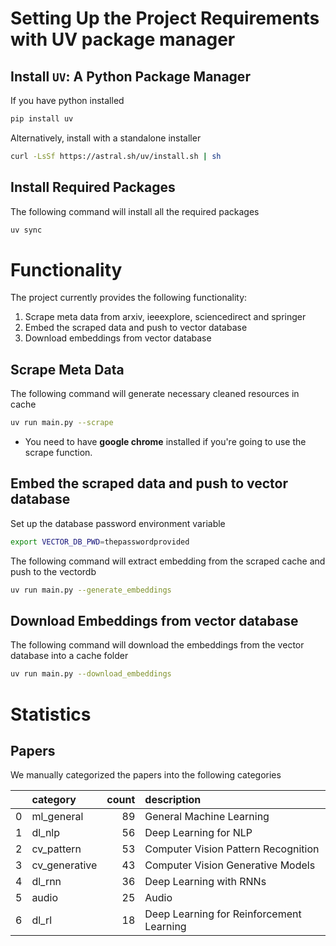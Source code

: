 # Setting Up the Project Requirements with UV package manager

## Install `UV`: A Python Package Manager
If you have python installed

```bash
pip install uv
```
Alternatively, install with a standalone installer

```bash
curl -LsSf https://astral.sh/uv/install.sh | sh
```

##  Install Required Packages
The following command will install all the required packages
```bash
uv sync
```

# Functionality

The project currently provides the following functionality:
1. Scrape meta data from arxiv, ieeexplore, sciencedirect and springer
2. Embed the scraped data and push to vector database
3. Download embeddings from vector database


## Scrape Meta Data
The following command will generate necessary cleaned resources in cache
```bash
uv run main.py --scrape
```
* You need to have **google chrome** installed if you're going to use the scrape function.

## Embed the scraped data and push to vector database

Set up the database password environment variable 
```bash
export VECTOR_DB_PWD=thepasswordprovided
```

The following command will extract embedding from the scraped cache and push to the vectordb
```bash
uv run main.py --generate_embeddings
```

## Download Embeddings from vector database

The following command will download the embeddings from the vector database into a cache folder
```bash
uv run main.py --download_embeddings
```



# Statistics
## Papers

We manually categorized the papers into the following categories

|    | category      |   count | description                              |
|---:|:--------------|--------:|:-----------------------------------------|
|  0 | ml_general    |      89 | General Machine Learning                 |
|  1 | dl_nlp        |      56 | Deep Learning for NLP                    |
|  2 | cv_pattern    |      53 | Computer Vision Pattern Recognition      |
|  3 | cv_generative |      43 | Computer Vision Generative Models        |
|  4 | dl_rnn        |      36 | Deep Learning with RNNs                  |
|  5 | audio         |      25 | Audio                                    |
|  6 | dl_rl         |      18 | Deep Learning for Reinforcement Learning |